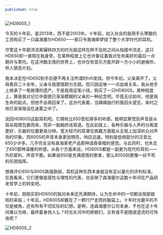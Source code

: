 ```yaml
---
published: true
---
```


![HD800S_1]({{site.baseurl}}/images/HD800S_1.jpg)

今天的十年前，是2013年，而不是2003年。十年前，初入社会的我用手头寒酸的工资购买了一只森海塞尔HD650——那只令我魂牵梦绕了整个大学时代的耳机。

尽管这十年颠沛流离辗转四方的时光就这样在猝不及防之间从指缝中流走，这只HD650却一直陪在我身旁。在某种程度上它也许象征着我对生命美好的最后一点期许与寄托。在这冷酷无情的世界上，也许仅有音乐方能开辟一方小小的避难所，供人憩息片刻。

我本决定在HD650到手后便不再关注所谓的hifi发烧。但今年初，父亲离开了。父母离异二十余年，父亲与我感情颇为生疏。但只因这唯一一点血缘关系，我从他手上继承了一笔微薄的遗产。于是我用这笔小钱，购买了一只HD800S。某种程度上，算是我对记忆中面貌已渐渐模糊的父亲的一种纪念吧。毕竟无论如何，他是我生命的起点。但他不会再回来了。这亦代表着，当踽踽独行的我回头望去，来时之地已渐渐隐没在迷雾之中了。

说回HD800S这副耳机吧。它拥有比650宽松得多的听感，能明显察觉到声音是从耳朵周围包裹而来，而非一股脑挤进耳道。在此前提上，各种乐器与人声的分离度更好，乐器的位置更易分辨。宽大轻巧的耳罩在佩戴方面能从主观上加深听众对声场的印象。而800S的声音本身更加明亮，响应迅速。特别是低频部分的泛音比650少许多。几乎完全没有森海家老产品那种温吞昏暗的感觉。与此同时，也失去了650那种温暖的听感。从各个方面来说，HD800S都是一副更为现代的耳机——外形犀利、声音干脆。如果说650是充满感情的歌者，那么800S则更像一丝不苟的乐团指挥。

很难评价650与800S孰强孰弱，耳机这种东西本身就没有足以量化的评判标准。在我看来，它们更像是感性与理性的代表，也反映了森海塞尔这数十年间在产品研发哲学上的转变吧。

十年前，刚刚买到HD650的我对未来还充满期待，认为生命中的一切都会按部就班的来临；十年后，HD800S却戴在了一颗行尸走肉的脑袋上。十年时光磨平的不仅是棱角，还有所有不切实际的幻想。是啊，连森海塞尔公司本身，不也在这十年间难以为继，最终委身他人么？时光长河中的蜉蝣们，又有谁不是随波逐流的可怜虫呢？

![HD800S_2]({{site.baseurl}}/images/HD800S_2.jpg)
